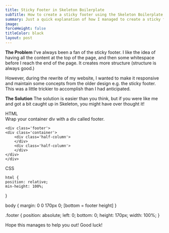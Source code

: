 ```yaml
---
title: Sticky Footer in Skeleton Boilerplate
subTitle: How to create a sticky footer using the Skeleton Boilerplate
summary: Just a quick explanation of how I managed to create a sticky footer using the Skeleton HTML5 Boilerplate
image:
forceHeight: false
titleColor: black
layout: post
---
```

**The Problem**
I've always been a fan of the sticky footer. I like the idea of having all the content at the top of the page, and then some whitespace before I reach the end of the page. It creates more structure (structure is always good.)

However, during the rewrite of my website, I wanted to make it responsive and maintain some concepts from the older design e.g. the sticky footer. This was a little trickier to accomplish than I had anticipated.

**The Solution**
The solution is easier than you think, but if you were like me and got a bit caught up in Skeleton, you might have over thought it!

HTML  
Wrap your container div with a div called footer.

    <div class='footer'>
	<div class='container'>
		<div class='half-column'>
		</div>
		<div class='half-column'>
		</div>
	</div>
    </div>  

CSS  

    html {
	position: relative;
	min-height: 100%;
}

body {
	margin: 0 0 170px 0; [bottom = footer height]
}

.footer {
	position: absolute;
	left: 0;
	bottom: 0;
	height: 170px;
	width: 100%;
    }



Hope this manages to help you out! Good luck!